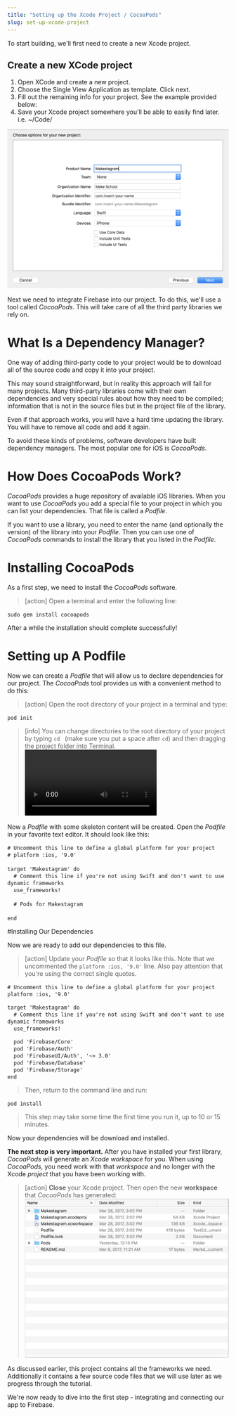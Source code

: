```yaml
---
title: "Setting up the Xcode Project / CocoaPods"
slug: set-up-xcode-project
---
```


To start building, we'll first need to create a new Xcode project.

## Create a new XCode project

1. Open XCode and create a new project.
2. Choose the Single View Application as template. Click next.
3. Fill out the remaining info for your project. See the example provided below:
4. Save your Xcode project somewhere you'll be able to easily find later. i.e. ~/Code/

![Sample Project Info](assets/sample-project-info.png)

Next we need to integrate Firebase into our project. To do this, we'll use a tool called _CocoaPods_. This will take care of all the third party libraries we rely on. 

# What Is a Dependency Manager?

One way of adding third-party code to your project would be to download all of the source code and copy it into your project.

This may sound straightforward, but in reality this approach will fail for many projects. Many third-party libraries come with their own dependencies and very special rules about how they need to be compiled; information that is not in the source files but in the project file of the library.

Even if that approach works, you will have a hard time updating the library. You will have to remove all code and add it again.

To avoid these kinds of problems, software developers have built dependency managers. The most popular one for iOS is _CocoaPods_.

# How Does CocoaPods Work?

_CocoaPods_ provides a huge repository of available iOS libraries. When you want to use _CocoaPods_ you add a special file to your project in which you can list your dependencies. That file is called a _Podfile_.

If you want to use a library, you need to enter the name (and optionally the version) of the library into your _Podfile_. Then you can use one of _CocoaPods_ commands to install the library that you listed in the _Podfile_.

# Installing CocoaPods

As a first step, we need to install the _CocoaPods_ software.

> [action]
> Open a terminal and enter the following line:
>
    sudo gem install cocoapods

After a while the installation should complete successfully!

# Setting up A Podfile

Now we can create a _Podfile_ that will allow us to declare dependencies for our project. The _CocoaPods_ tool provides us with a convenient method to do this:

> [action]
> Open the root directory of your project in a terminal and type:
>
    pod init

<!--  -->

> [info]
> You can change directories to the root directory of your project by typing `cd ` (make sure you put a space after `cd`) and then dragging the project folder into Terminal. ![ms-video](https://s3.amazonaws.com/mgwu-misc/SA2015/cd_drag_and_drop.mov)

Now a _Podfile_ with some skeleton content will be created. Open the _Podfile_ in your favorite text editor. It should look like this:

```
# Uncomment this line to define a global platform for your project
# platform :ios, '9.0'

target 'Makestagram' do
  # Comment this line if you're not using Swift and don't want to use dynamic frameworks
  use_frameworks!

  # Pods for Makestagram

end
```

#Installing Our Dependencies

Now we are ready to add our dependencies to this file.

> [action]
> Update your _Podfile_ so that it looks like this. Note that we uncommented the `platform :ios, '9.0'` line. Also pay attention that you're using the correct single quotes.

>
	# Uncomment this line to define a global platform for your project
	platform :ios, '9.0'
>
	target 'Makestagram' do
	  # Comment this line if you're not using Swift and don't want to use dynamic frameworks
	  use_frameworks!
>
      pod 'Firebase/Core'
      pod 'Firebase/Auth'
      pod 'FirebaseUI/Auth', '~> 3.0'
      pod 'Firebase/Database'
      pod 'Firebase/Storage'
	end
>
> Then, return to the command line and run:
>
    pod install
> This step may take some time the first time you run it, up to 10 or 15 minutes.

Now your dependencies will be download and installed.

**The next step is very important.** After you have installed your first library, _CocoaPods_ will generate an _Xcode workspace_ for you. When using _CocoaPods_, you need work with that _workspace_ and no longer with the Xcode _project_ that you have been working with.

> [action]
> **Close** your Xcode project. Then open the new **workspace** that _CocoaPods_ has generated:
> ![image](assets/workspace.png)

As discussed earlier, this project contains all the frameworks we need. Additionally it contains a few source code files that we will use later as we progress through the tutorial.

We're now ready to dive into the first step - integrating and connecting our app to Firebase.
